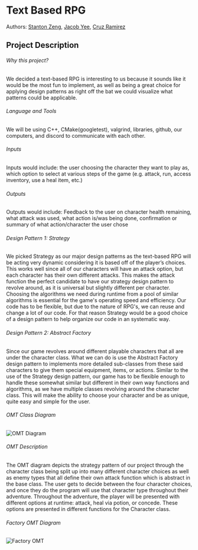 
# Text Based RPG
 Authors: [Stanton Zeng](https://github.com/Lionblaze218), [Jacob Yee](https://github.com/yeetfarm), [Cruz Ramirez](https://github.com/Qrooz)
 
## Project Description

###### Why this project?
We decided a text-based RPG is interesting to us because it sounds like it would be the most fun to implement, as well as being a great choice for applying design patterns as right off the bat we could visualize what patterns could be applicable. 

###### Language and Tools
We will be using C++, CMake(googletest), valgrind, libraries, github, our computers, and discord to communicate with each other.

###### Inputs
Inputs would include: the user choosing the character they want to play as, which option to select at various steps of the game (e.g. attack, run, access inventory, use a heal item, etc.)

###### Outputs
Outputs would include: Feedback to the user on character health remaining, what attack was used, what action is/was being done, confirmation or summary of what action/character the user chose

###### Design Pattern 1: Strategy
We picked Strategy as our major design patterns as the text-based RPG will be acting very dynamic considering it is based off of the player’s choices. This works well since all of our characters will have an attack option, but each character has their own different attacks. This makes the attack function the perfect candidate to have our strategy design pattern to revolve around, as it is universal but slightly different per character. Choosing the algorithms we need during runtime from a pool of similar algorithms is essential for the game's operating speed and efficiency.  Our code has to be flexible, but due to the nature of RPG's, we can reuse and change a lot of our code. For that reason Strategy would be a good choice of a design pattern to help organize our code in an systematic way. 

###### Design Pattern 2: Abstract Factory
Since our game revolves around different playable characters that all are under the character class. What we can do is use the Abstract Factory design pattern to implements more detailed sub-classes from these said characters to give them special equipment, items, or actions. Similar to the use of the Strategy design pattern, our game has to be flexible enough to handle these somewhat similar but different in their own way functions and algorithms, as we have multiple classes revolving around the character class. This will make the ability to choose your character and be as unique, quite easy and simple for the user. 

###### OMT Class Diagram
![OMT Diagram](https://user-images.githubusercontent.com/81598801/118554612-87c61000-b716-11eb-8f6f-6765d02df622.jpeg)

###### OMT Description
The OMT diagram depicts the strategy pattern of our project through the character class being split up into many different character choices as well as enemy types that all define their own attack function which is abstract in the base class. The user gets to decide between the four character choices, and once they do the program will use that character type throughout their adventure. Throughout the adventure, the player will be presented with different options at runtime: attack, heal via potion, or concede. These options are presented in different functions for the Character class. 

###### Factory OMT Diagram
![Factory OMT](https://user-images.githubusercontent.com/74085680/118554841-d1aef600-b716-11eb-8ecc-d24ff03897b8.jpeg)
